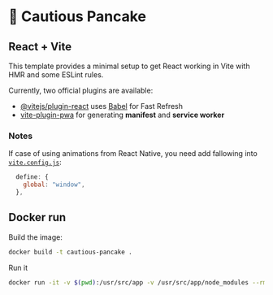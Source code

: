 # 🥞 Cautious Pancake

## React + Vite

This template provides a minimal setup to get React working in Vite with HMR and some ESLint rules.

Currently, two official plugins are available:

- [@vitejs/plugin-react](https://github.com/vitejs/vite-plugin-react/blob/main/packages/plugin-react/README.md) uses [Babel](https://babeljs.io/) for Fast Refresh
- [vite-plugin-pwa](https://vite-pwa-org.netlify.app/) for generating **manifest** and **service worker**

### Notes

If case of using animations from React Native, you need add fallowing into [`vite.config.js`](./vite.config.js):

```js
  define: {
    global: "window",
  },
```

## Docker run

Build the image:

```sh
docker build -t cautious-pancake .
```

Run it

```sh
docker run -it -v $(pwd):/usr/src/app -v /usr/src/app/node_modules --rm cautious-pancake
```

